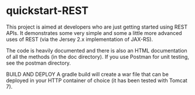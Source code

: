 # quickstart-REST

This project is aimed at developers who are just getting started using REST APIs.
It demonstrates some very simple and some a little more advanced uses of REST (via the Jersey 2.x implementation of JAX-RS).

The code is heavily documented and there is also an HTML documentation of all the methods (in the doc directory).
If you use Postman for unit testing, see the postman directory.

BUILD AND DEPLOY
A gradle build will create a war file that can be deployed in your HTTP container of choice (it has been tested with Tomcat 7).
